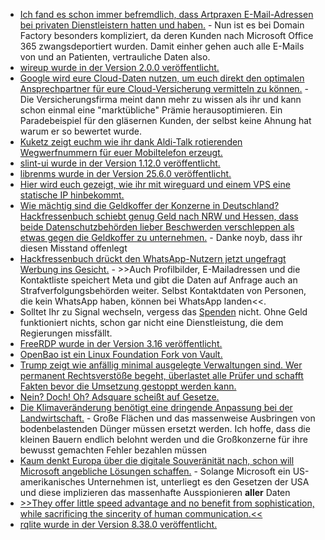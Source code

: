* [Ich fand es schon immer befremdlich, dass Artpraxen E-Mail-Adressen bei privaten Dienstleistern hatten und haben.](https://www.borncity.com/blog/2025/06/16/domain-factory-rechtliche-probleme-bei-arztpraxen-durch-ms-365/) - Nun ist es bei Domain Factory besonders kompliziert, da deren Kunden nach Microsoft Office 365 zwangsdeportiert wurden. Damit einher gehen auch alle E-Mails von und an Patienten, vertrauliche Daten also.
* [wireup wurde in der Version 2.0.0 veröffentlicht.](https://github.com/maldoinc/wireup/releases/tag/v2.0.0)
* [Google wird eure Cloud-Daten nutzen, um euch direkt den optimalen Ansprechpartner für eure Cloud-Versicherung vermitteln zu können.](https://www.borncity.com/blog/2025/06/16/googles-cloud-risk-protection-program-rpp/) - Die Versicherungsfirma meint dann mehr zu wissen als ihr und kann schon einmal eine "marktübliche" Prämie herausoptimieren. Ein Paradebeispiel für den gläsernen Kunden, der selbst keine Ahnung hat warum er so bewertet wurde.
* [Kuketz zeigt euchm wie ihr dank Aldi-Talk rotierenden Wegwerfnummern für euer Mobiltelefon erzeugt.](https://www.kuketz-blog.de/das-portierungskarussell-wegwerfnummern-teil-3/)
* [slint-ui wurde in der Version 1.12.0 veröffentlicht.](https://github.com/slint-ui/slint/releases/tag/v1.12.0)
* [librenms wurde in der Version 25.6.0 veröffentlicht.](https://github.com/librenms/librenms/releases/tag/25.6.0)
* [Hier wird euch gezeigt, wie ihr mit wireguard und einem VPS eine statische IP hinbekommt.](https://mjg59.dreamwidth.org/72095.html)
* [Wie mächtig sind die Geldkoffer der Konzerne in Deutschland? Hackfressenbuch schiebt genug Geld nach NRW und Hessen, dass beide Datenschutzbehörden lieber Beschwerden verschleppen als etwas gegen die Geldkoffer zu unternehmen.](https://noyb.eu/de/years-inactivity-pay-or-ok-cases-noyb-sues-german-dpas) - Danke noyb, dass ihr diesen Misstand offenlegt
* [Hackfressenbuch drückt den WhatsApp-Nutzern jetzt ungefragt Werbung ins Gesicht.](https://netzpolitik.org/2025/messenger-update-auf-whatsapp-laeuft-kuenftig-personalisierte-werbung/) - >>Auch Profilbilder, E-Mailadressen und die Kontaktliste speichert Meta und gibt die Daten auf Anfrage auch an Strafverfolgungsbehörden weiter. Selbst Kontaktdaten von Personen, die kein WhatsApp haben, können bei WhatsApp landen<<.
* Solltet Ihr zu Signal wechseln, vergess das [Spenden](https://signal.org/donate/) nicht. Ohne Geld funktioniert nichts, schon gar nicht eine Dienstleistung, die dem Regierungen missfällt.
* [FreeRDP wurde in der Version 3.16 veröffentlicht.](https://www.phoronix.com/news/FreeRDP-3.16-Released)
* [OpenBao ist ein Linux Foundation Fork von Vault.](https://openbao.org/)
* [Trump zeigt wie anfällig minimal ausgelegte Verwaltungen sind. Wer permanent Rechtsverstöße begeht, überlastet alle Prüfer und schafft Fakten bevor die Umsetzung gestoppt werden kann.](https://netzpolitik.org/2025/us-verfassungsrechtler-anthony-kreis-trump-setzt-auf-strategisches-chaos/)
* [Nein? Doch! Oh? Adsquare scheißt auf Gesetze.](https://netzpolitik.org/2025/nach-unserer-berichterstattung-datenschutzbehoerde-findet-verstoesse-bei-berliner-werbefirma/)
* [Die Klimaveränderung benötigt eine dringende Anpassung bei der Landwirtschaft.](https://www.deutschlandfunk.de/klimaanpassung-klimawandel-auswirkungen-klimaschutz-massnahmen-100.html) - Große Flächen und das massenweise Ausbringen von bodenbelastenden Dünger müssen ersetzt werden. Ich hoffe, dass die kleinen Bauern endlich belohnt werden und die Großkonzerne für ihre bewusst gemachten Fehler bezahlen müssen
* [Kaum denkt Europa über die digitale Souveränität nach, schon will Microsoft angebliche Lösungen schaffen.](https://www.borncity.com/blog/2025/06/17/microsofts-souveraene-cloud-angekuendigt-weisse-salbe/) - Solange Microsoft ein US-amerikanisches Unternehmen ist, unterliegt es den Gesetzen der USA und diese implizieren das massenhafte Ausspionieren **aller** Daten
* [>>They offer little speed advantage and no benefit from sophistication, while sacrificing the sincerity of human communication.<<](https://www.schneier.com/blog/archives/2025/06/where-ai-provides-value.html)
* [rqlite wurde in der Version 8.38.0 veröffentlicht.](https://github.com/rqlite/rqlite/releases/tag/v8.38.0)
